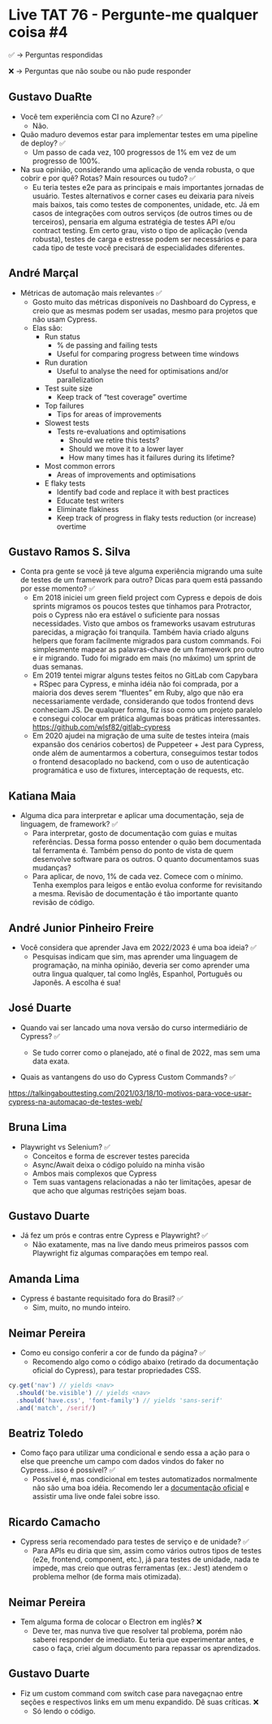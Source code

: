# Live TAT 76 - Pergunte-me qualquer coisa #4

✅ -> Perguntas respondidas

❌ -> Perguntas que não soube ou não pude responder

## Gustavo DuaRte

- Você tem experiência com CI no Azure? ✅
    - Não.
- Quão maduro devemos estar para implementar testes em uma pipeline de deploy? ✅
    - Um passo de cada vez, 100 progressos de 1% em vez de um progresso de 100%.
- Na sua opinião, considerando uma aplicação de venda robusta, o que cobrir e por quê? Rotas? Main resources ou tudo? ✅
    - Eu teria testes e2e para as principais e mais importantes jornadas de usuário. Testes alternativos e corner cases eu deixaria para níveis mais baixos, tais como testes de componentes, unidade, etc. Já em casos de integrações com outros serviços (de outros times ou de terceiros), pensaria em alguma estratégia de testes API e/ou contract testing. Em certo grau, visto o tipo de aplicação (venda robusta), testes de carga e estresse podem ser necessários e para cada tipo de teste você precisará de especialidades diferentes.

## André Marçal

- Métricas de automação mais relevantes ✅
    - Gosto muito das métricas disponíveis no Dashboard do Cypress, e creio que as mesmas podem ser usadas, mesmo para projetos que não usam Cypress.
    - Elas são:
        - Run status
            - % de passing and failing tests
            - Useful for comparing progress between time windows
        - Run duration
            - Useful to analyse the need for optimisations and/or parallelization
        - Test suite size
            - Keep track of “test coverage” overtime
        - Top failures
            - Tips for areas of improvements
        - Slowest tests
            - Tests re-evaluations and optimisations
                - Should we retire this tests?
                - Should we move it to a lower layer
                - How many times has it failures during its lifetime?
        - Most common errors
            - Areas of improvements and optimisations
        - E flaky tests
            - Identify bad code and replace it with best practices
            - Educate test writers
            - Eliminate flakiness
            - Keep track of progress in flaky tests reduction (or increase) overtime

## Gustavo Ramos S. Silva

- Conta pra gente se você já teve alguma experiência migrando uma suíte de testes de um framework para outro? Dicas para quem está passando por esse momento? ✅
    - Em 2018 iniciei um green field project com Cypress e depois de dois sprints migramos os poucos testes que tínhamos para Protractor, pois o Cypress não era estável o suficiente para nossas necessidades. Visto que ambos os frameworks usavam estruturas parecidas, a migração foi tranquila. Também havia criado alguns helpers que foram facilmente migrados para custom commands. Foi simplesmente mapear as palavras-chave de um framework pro outro e ir migrando. Tudo foi migrado em mais (no máximo) um sprint de duas semanas.
    - Em 2019 tentei migrar alguns testes feitos no GitLab com Capybara + RSpec para Cypress, e minha idéia não foi comprada, por a maioria dos deves serem “fluentes” em Ruby, algo que não era necessariamente verdade, considerando que todos frontend devs conheciam JS. De qualquer forma, fiz isso como um projeto paralelo e consegui colocar em prática algumas boas práticas interessantes. https://github.com/wlsf82/gitlab-cypress
    - Em 2020 ajudei na migração de uma suite de testes inteira (mais expansão dos cenários cobertos) de Puppeteer + Jest para Cypress, onde além de aumentarmos a cobertura, conseguimos testar todos o frontend desacoplado no backend, com o uso de autenticação programática e uso de fixtures, interceptação de requests, etc.

## Katiana Maia

- Alguma dica para interpretar e aplicar uma documentação, seja de linguagem, de framework? ✅
    - Para interpretar, gosto de documentação com guias e muitas referências. Dessa forma posso entender o quão bem documentada tal ferramenta é. Também penso do ponto de vista de quem desenvolve software para os outros. O quanto documentamos suas mudanças?
    - Para aplicar, de novo, 1% de cada vez. Comece com o mínimo. Tenha exemplos para leigos e então evolua conforme for revisitando a mesma. Revisão de documentação é tão importante quanto revisão de código.

## André Junior Pinheiro Freire

- Você considera que aprender Java em 2022/2023 é uma boa ideia? ✅
    - Pesquisas indicam que sim, mas aprender uma linguagem de programação, na minha opinião, deveria ser como aprender uma outra lingua qualquer, tal como Inglês, Espanhol, Português ou Japonês. A escolha é sua!

## José Duarte

- Quando vai ser lancado uma nova versão do curso intermediário de Cypress? ✅
  - Se tudo correr como o planejado, até o final de 2022, mas sem uma data exata.

- Quais as vantangens do uso do Cypress Custom Commands? ✅

https://talkingabouttesting.com/2021/03/18/10-motivos-para-voce-usar-cypress-na-automacao-de-testes-web/

## Bruna Lima

- Playwright vs Selenium? ✅
  - Conceitos e forma de escrever testes parecida
  - Async/Await deixa o código poluído na minha visão
  - Ambos mais complexos que Cypress
  - Tem suas vantagens relacionadas a não ter limitações, apesar de que acho que algumas restrições sejam boas.

## Gustavo Duarte

- Já fez um prós e contras entre Cypress e Playwright? ✅
  - Não exatamente, mas na live dando meus primeiros passos com Playwright fiz algumas comparações em tempo real.

## Amanda Lima

- Cypress é bastante requisitado fora do Brasil? ✅
  - Sim, muito, no mundo inteiro.

## Neimar Pereira

- Como eu consigo conferir a cor de fundo da página? ✅
  - Recomendo algo como o código abaixo (retirado da documentação oficial do Cypress), para testar propriedades CSS.

```js
cy.get('nav') // yields <nav>
  .should('be.visible') // yields <nav>
  .should('have.css', 'font-family') // yields 'sans-serif'
  .and('match', /serif/)
```

## Beatriz Toledo

- Como faço para utilizar uma condicional e sendo essa a ação para o else que preenche um campo com dados vindos do faker no Cypress...isso é possível? ✅
  - Possível é, mas condicional em testes automatizados normalmente não são uma boa idéia. Recomendo ler a [documentação oficial](https://docs.cypress.io/guides/core-concepts/conditional-testing) e assistir uma live onde falei sobre isso.

## Ricardo Camacho

- Cypress seria recomendado para testes de serviço e de unidade? ✅
  - Para APIs eu diria que sim, assim como vários outros tipos de testes (e2e, frontend, component, etc.), já para testes de unidade, nada te impede, mas creio que outras ferramentas (ex.: Jest) atendem o problema melhor (de forma mais otimizada).

## Neimar Pereira

- Tem alguma forma de colocar o Electron em inglês? ❌
  - Deve ter, mas nunva tive que resolver tal problema, porém não saberei responder de imediato. Eu teria que experimentar antes, e caso o faça, criei algum documento para repassar os aprendizados.

## Gustavo Duarte

- Fiz um custom command com switch case para navegaçnao entre seções e respectivos links em um menu expandido. Dê suas críticas. ❌
  - Só lendo o código.
